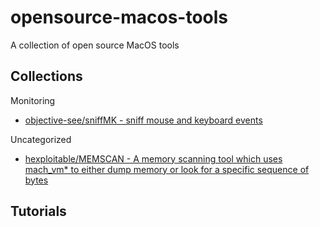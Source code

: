 # opensource-macos-tools

A collection of open source MacOS tools

## Collections

Monitoring

* [objective-see/sniffMK - sniff mouse and keyboard events](https://github.com/objective-see/sniffMK)

Uncategorized

* [hexploitable/MEMSCAN - A memory scanning tool which uses mach_vm* to either dump memory or look for a specific sequence of bytes](https://github.com/hexploitable/MEMSCAN)

## Tutorials


